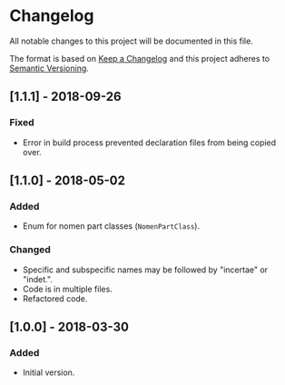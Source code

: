 # Changelog
All notable changes to this project will be documented in this file.

The format is based on [Keep a Changelog](http://keepachangelog.com/en/1.0.0/) and this project adheres to [Semantic Versioning](http://semver.org/spec/v2.0.0.html).

## [1.1.1] - 2018-09-26

### Fixed
- Error in build process prevented declaration files from being copied over.

## [1.1.0] - 2018-05-02

### Added
- Enum for nomen part classes (`NomenPartClass`).

### Changed
- Specific and subspecific names may be followed by "incertae" or "indet.".
- Code is in multiple files.
- Refactored code.

## [1.0.0] - 2018-03-30

### Added
- Initial version.
